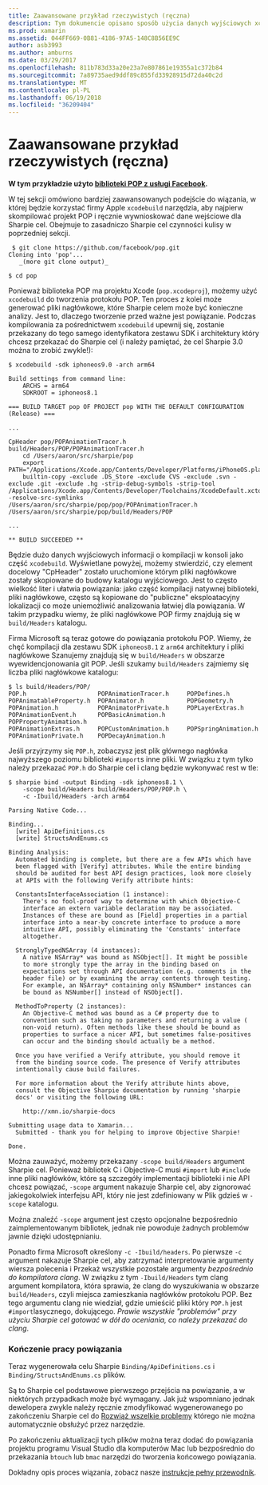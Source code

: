 ```yaml
---
title: Zaawansowane przykład rzeczywistych (ręczna)
description: Tym dokumencie opisano sposób użycia danych wyjściowych xcodebuild jako dane wejściowe Sharpie cel, który zapewnia wgląd w Sharpie celem jest kulisy.
ms.prod: xamarin
ms.assetid: 044FF669-0B81-4186-97A5-148C8B56EE9C
author: asb3993
ms.author: amburns
ms.date: 03/29/2017
ms.openlocfilehash: 811b783d33a20e23a7e807861e19355a1c372b84
ms.sourcegitcommit: 7a89735aed9ddf89c855fd33928915d72da40c2d
ms.translationtype: MT
ms.contentlocale: pl-PL
ms.lasthandoff: 06/19/2018
ms.locfileid: "36209404"
---
```

# <a name="advanced-manual-real-world-example"></a>Zaawansowane przykład rzeczywistych (ręczna)

**W tym przykładzie użyto [biblioteki POP z usługi Facebook](https://github.com/facebook/pop).**

W tej sekcji omówiono bardziej zaawansowanych podejście do wiązania, w której będzie korzystać firmy Apple `xcodebuild` narzędzia, aby najpierw skompilować projekt POP i ręcznie wywnioskować dane wejściowe dla Sharpie cel. Obejmuje to zasadniczo Sharpie cel czynności kulisy w poprzedniej sekcji.

```
 $ git clone https://github.com/facebook/pop.git
Cloning into 'pop'...
   _(more git clone output)_

$ cd pop
```

Ponieważ biblioteka POP ma projektu Xcode (`pop.xcodeproj`), możemy użyć `xcodebuild` do tworzenia protokołu POP. Ten proces z kolei może generować pliki nagłówkowe, które Sharpie celem może być konieczne analizy. Jest to, dlaczego tworzenie przed ważne jest powiązanie. Podczas kompilowania za pośrednictwem `xcodebuild` upewnij się, zostanie przekazany do tego samego identyfikatora zestawu SDK i architektury który chcesz przekazać do Sharpie cel (i należy pamiętać, że cel Sharpie 3.0 można to zrobić zwykle!):

```
$ xcodebuild -sdk iphoneos9.0 -arch arm64

Build settings from command line:
    ARCHS = arm64
    SDKROOT = iphoneos8.1
 
=== BUILD TARGET pop OF PROJECT pop WITH THE DEFAULT CONFIGURATION (Release) ===
 
...
 
CpHeader pop/POPAnimationTracer.h build/Headers/POP/POPAnimationTracer.h
    cd /Users/aaron/src/sharpie/pop
    export PATH="/Applications/Xcode.app/Contents/Developer/Platforms/iPhoneOS.platform/Developer/usr/bin:/Applications/Xcode.app/Contents/Developer/usr/bin:/Users/aaron/bin::/usr/local/bin:/usr/bin:/bin:/usr/sbin:/sbin:/opt/X11/bin:/usr/local/git/bin:/Users/aaron/.rvm/bin"
    builtin-copy -exclude .DS_Store -exclude CVS -exclude .svn -exclude .git -exclude .hg -strip-debug-symbols -strip-tool /Applications/Xcode.app/Contents/Developer/Toolchains/XcodeDefault.xctoolchain/usr/bin/strip -resolve-src-symlinks /Users/aaron/src/sharpie/pop/pop/POPAnimationTracer.h /Users/aaron/src/sharpie/pop/build/Headers/POP
 
...
 
** BUILD SUCCEEDED **
```

Będzie dużo danych wyjściowych informacji o kompilacji w konsoli jako część `xcodebuild`. Wyświetlane powyżej, możemy stwierdzić, czy element docelowy "CpHeader" zostało uruchomione którym pliki nagłówkowe zostały skopiowane do budowy katalogu wyjściowego. Jest to często wielkość liter i ułatwia powiązania: jako część kompilacji natywnej biblioteki, pliki nagłówkowe, często są kopiowane do "publiczne" eksploatacyjny lokalizacji co może uniemożliwić analizowania łatwiej dla powiązania. W takim przypadku wiemy, że pliki nagłówkowe POP firmy znajdują się w `build/Headers` katalogu.

Firma Microsoft są teraz gotowe do powiązania protokołu POP. Wiemy, że chęć kompilacji dla zestawu SDK `iphoneos8.1` z `arm64` architektury i pliki nagłówkowe Szanujemy znajdują się w `build/Headers` w obszarze wyewidencjonowania git POP. Jeśli szukamy `build/Headers` zajmiemy się liczba pliki nagłówkowe katalogu:

```
$ ls build/Headers/POP/
POP.h                    POPAnimationTracer.h     POPDefines.h
POPAnimatableProperty.h  POPAnimator.h            POPGeometry.h
POPAnimation.h           POPAnimatorPrivate.h     POPLayerExtras.h
POPAnimationEvent.h      POPBasicAnimation.h      POPPropertyAnimation.h
POPAnimationExtras.h     POPCustomAnimation.h     POPSpringAnimation.h
POPAnimationPrivate.h    POPDecayAnimation.h
```

Jeśli przyjrzymy się `POP.h`, zobaczysz jest plik głównego nagłówka najwyższego poziomu biblioteki `#import`s inne pliki. W związku z tym tylko należy przekazać `POP.h` do Sharpie cel i clang będzie wykonywać rest w tle:

```
$ sharpie bind -output Binding -sdk iphoneos8.1 \
    -scope build/Headers build/Headers/POP/POP.h \
    -c -Ibuild/Headers -arch arm64

Parsing Native Code...

Binding...
  [write] ApiDefinitions.cs
  [write] StructsAndEnums.cs

Binding Analysis:
  Automated binding is complete, but there are a few APIs which have
  been flagged with [Verify] attributes. While the entire binding
  should be audited for best API design practices, look more closely
  at APIs with the following Verify attribute hints:

  ConstantsInterfaceAssociation (1 instance):
    There's no fool-proof way to determine with which Objective-C
    interface an extern variable declaration may be associated.
    Instances of these are bound as [Field] properties in a partial
    interface into a near-by concrete interface to produce a more
    intuitive API, possibly eliminating the 'Constants' interface
    altogether.

  StronglyTypedNSArray (4 instances):
    A native NSArray* was bound as NSObject[]. It might be possible
    to more strongly type the array in the binding based on
    expectations set through API documentation (e.g. comments in the
    header file) or by examining the array contents through testing.
    For example, an NSArray* containing only NSNumber* instances can
    be bound as NSNumber[] instead of NSObject[].

  MethodToProperty (2 instances):
    An Objective-C method was bound as a C# property due to
    convention such as taking no parameters and returning a value (
    non-void return). Often methods like these should be bound as
    properties to surface a nicer API, but sometimes false-positives
    can occur and the binding should actually be a method.

  Once you have verified a Verify attribute, you should remove it
  from the binding source code. The presence of Verify attributes
  intentionally cause build failures.

  For more information about the Verify attribute hints above,
  consult the Objective Sharpie documentation by running 'sharpie
  docs' or visiting the following URL:

    http://xmn.io/sharpie-docs

Submitting usage data to Xamarin...
  Submitted - thank you for helping to improve Objective Sharpie!

Done.
```

Można zauważyć, możemy przekazany `-scope build/Headers` argument Sharpie cel. Ponieważ bibliotek C i Objective-C musi `#import` lub `#include` inne pliki nagłówków, które są szczegóły implementacji biblioteki i nie API chcesz powiązać, `-scope` argument nakazuje Sharpie cel, aby zignorować jakiegokolwiek interfejsu API, który nie jest zdefiniowany w Plik gdzieś w `-scope` katalogu.

Można znaleźć `-scope` argument jest często opcjonalne bezpośrednio zaimplementowanym bibliotek, jednak nie powoduje żadnych problemów jawnie dzięki udostępnianiu.

Ponadto firma Microsoft określony `-c -Ibuild/headers`. Po pierwsze `-c` argument nakazuje Sharpie cel, aby zatrzymać interpretowanie argumenty wiersza polecenia i Przekaż wszystkie pozostałe argumenty _bezpośrednio do kompilatora clang_. W związku z tym `-Ibuild/Headers` tym clang argument kompilatora, która sprawia, że clang do wyszukiwania w obszarze `build/Headers`, czyli miejsca zamieszkania nagłówków protokołu POP. Bez tego argumentu clang nie wiedział, gdzie umieścić pliki który `POP.h` jest `#import`lasycznego, dokującego. _Prawie wszystkie "problemów" przy użyciu Sharpie cel gotować w dół do oceniania, co należy przekazać do clang_.

### <a name="completing-the-binding"></a>Kończenie pracy powiązania

Teraz wygenerowała celu Sharpie `Binding/ApiDefinitions.cs` i `Binding/StructsAndEnums.cs` plików.

Są to Sharpie cel podstawowe pierwszego przejścia na powiązanie, a w niektórych przypadkach może być wymagany. Jak już wspomniano jednak dewelopera zwykle należy ręcznie zmodyfikować wygenerowanego po zakończeniu Sharpie cel do [Rozwiąż wszelkie problemy](~/cross-platform/macios/binding/objective-sharpie/platform/apidefinitions-structsandenums.md) którego nie można automatycznie obsłużyć przez narzędzie.

Po zakończeniu aktualizacji tych plików można teraz dodać do powiązania projektu programu Visual Studio dla komputerów Mac lub bezpośrednio do przekazania `btouch` lub `bmac` narzędzi do tworzenia końcowego powiązania.

Dokładny opis proces wiązania, zobacz nasze [instrukcje pełny przewodnik](~/ios/platform/binding-objective-c/walkthrough.md).


